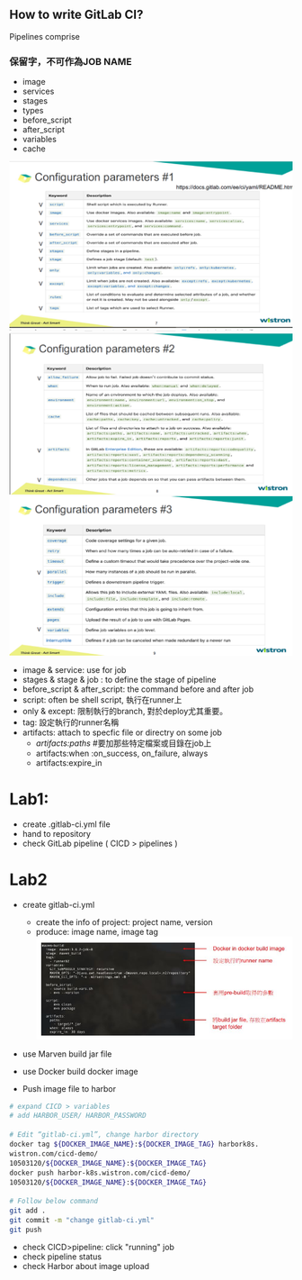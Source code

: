 

## How to write GitLab CI?
Pipelines comprise

### 保留字，不可作為JOB NAME
* image  
* services  
* stages  
* types  
* before_script  
* after_script  
* variables  
* cache  


![alt text](image/configuration_1.png "Title Text")    
![alt text](image/configuration_2.png "Title Text")  
![alt text](image/configuration_3.png "Title Text")  


* image & service: use for job  
* stages & stage & job : to define the stage of pipeline  
* before_script & after_script: the command before and after job  
* script: often be shell script, 執行在runner上  
* only & except: 限制執行的branch, 對於deploy尤其重要。  
* tag: 設定執行的runner名稱
* artifacts: attach to specfic file or directry on some job  
  - *artifacts:paths*  #要加那些特定檔案或目錄在job上
  - artifacts:when  :on_success, on_failure, always
  - artifacts:expire_in




# Lab1: 
* create .gitlab-ci.yml file
* hand to repository
* check GitLab pipeline ( CICD > pipelines )

# Lab2
* create gitlab-ci.yml
  - create the info of project: project name, version  
  - produce: image name, image tag  
![alt text](image/cicd01.png "Title Text")

* use Marven build jar file
* use Docker build docker image
* Push image file to harbor

```bash
# expand CICD > variables
# add HARBOR_USER/ HARBOR_PASSWORD

# Edit “gitlab-ci.yml”, change harbor directory
docker tag ${DOCKER_IMAGE_NAME}:${DOCKER_IMAGE_TAG} harbork8s.
wistron.com/cicd-demo/
10503120/${DOCKER_IMAGE_NAME}:${DOCKER_IMAGE_TAG}
docker push harbor-k8s.wistron.com/cicd-demo/
10503120/${DOCKER_IMAGE_NAME}:${DOCKER_IMAGE_TAG}

# Follow below command
git add .
git commit -m "change gitlab-ci.yml"
git push
```
* check CICD>pipeline: click "running" job
* check pipeline status  
* check Harbor about image upload






